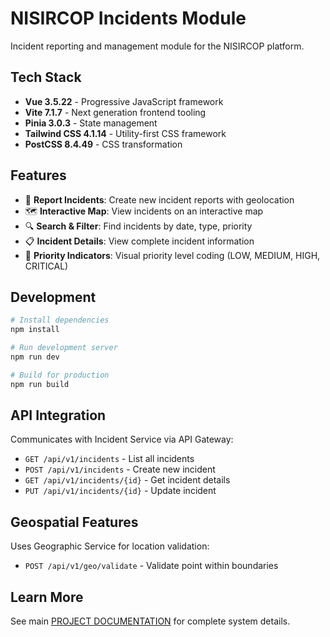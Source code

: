 # NISIRCOP Incidents Module

Incident reporting and management module for the NISIRCOP platform.

## Tech Stack

- **Vue 3.5.22** - Progressive JavaScript framework
- **Vite 7.1.7** - Next generation frontend tooling
- **Pinia 3.0.3** - State management
- **Tailwind CSS 4.1.14** - Utility-first CSS framework
- **PostCSS 8.4.49** - CSS transformation

## Features

- 📝 **Report Incidents**: Create new incident reports with geolocation
- 🗺️ **Interactive Map**: View incidents on an interactive map
- 🔍 **Search & Filter**: Find incidents by date, type, priority
- 📋 **Incident Details**: View complete incident information
- 🎨 **Priority Indicators**: Visual priority level coding (LOW, MEDIUM, HIGH, CRITICAL)

## Development

```bash
# Install dependencies
npm install

# Run development server
npm run dev

# Build for production
npm run build
```

## API Integration

Communicates with Incident Service via API Gateway:
- `GET /api/v1/incidents` - List all incidents
- `POST /api/v1/incidents` - Create new incident
- `GET /api/v1/incidents/{id}` - Get incident details
- `PUT /api/v1/incidents/{id}` - Update incident

## Geospatial Features

Uses Geographic Service for location validation:
- `POST /api/v1/geo/validate` - Validate point within boundaries

## Learn More

See main [PROJECT DOCUMENTATION](/documentation) for complete system details.
